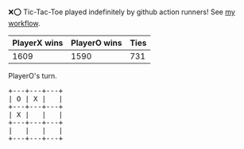 :x::o: Tic-Tac-Toe played indefinitely by github action runners! See [my workflow](.github/workflows/play.yaml).

|PlayerX wins|PlayerO wins|Ties|
|-|-|-|
|1609|1590|731|

PlayerO's turn.

<pre>
+---+---+---+
| O | X |   |
+---+---+---+
| X |   |   |
+---+---+---+
|   |   |   |
+---+---+---+
</pre>